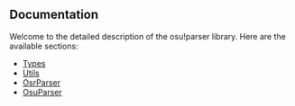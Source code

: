 ## Documentation
Welcome to the detailed description of the osu!parser library. Here are the available sections:
- [Types](types.md)
- [Utils](utils.md)
- [OsrParser](osrParser.md)
- [OsuParser](osuParser.md)

